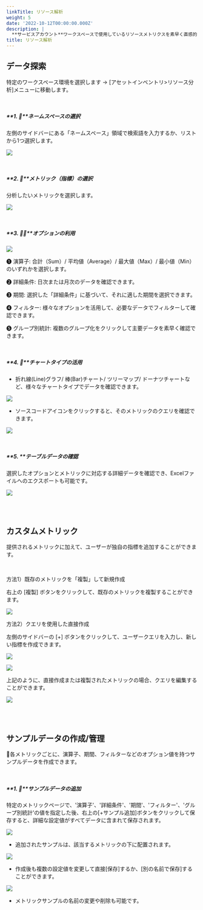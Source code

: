 ```yaml
---
linkTitle: リソース解析
weight: 5
date: '2022-10-12T00:00:00.000Z'
description: |
  **サービスアカウント**ワークスペースで使用しているリソースメトリクスを素早く直感的に探索し、すべてのデータを視覚化されたチャートで簡単に確認できます。
title: リソース解析
---
```


## データ探索

特定のワークスペース環境を選択します → \[アセットインベントリ>リソース分析]メニューに移動します。

<br>

##### **1. **ネームスペースの選択

左側のサイドバーにある「ネームスペース」領域で検索語を入力するか、リストから1つ選択します。

![](/guides/asset_inventory/metric-explorer-01-ja.png)

<br>

##### **2. **メトリック（指標）の選択

分析したいメトリックを選択します。

![](/guides/asset_inventory/metric-explorer-02-ja.png)

<br>

##### **3. **オプションの利用

![](/guides/asset_inventory/metric-explorer-view-01-ja.png)

➊ 演算子: 合計（Sum）/ 平均値（Average）/ 最大値（Max）/ 最小値（Min）のいずれかを選択します。

➋ 詳細条件: 日次または月次のデータを確認できます。

➌ 期間: 選択した「詳細条件」に基づいて、それに適した期間を選択できます。

➍ フィルター: 様々なオプションを活用して、必要なデータでフィルターして確認できます。

➎ グループ別統計: 複数のグループ化をクリックして主要データを素早く確認できます。

<br>

##### **4. **チャートタイプの活用

* 折れ線(Line)グラフ/ 棒(Bar)チャート/ ツリーマップ/ ドーナツチャートなど、様々なチャートタイプでデータを確認できます。

![](/guides/asset_inventory/metric-explorer-view-02.png)

* ソースコードアイコンをクリックすると、そのメトリックのクエリを確認できます。

![](/guides/asset_inventory/metric-explorer-view-02_2.png)

<br>

##### **5. **テーブルデータの確認

選択したオプションとメトリックに対応する詳細データを確認でき、Excelファイルへのエクスポートも可能です。

![](/guides/asset_inventory/metric-explorer-view-03.png)

<br><br>

## カスタムメトリック

提供されるメトリックに加えて、ユーザーが独自の指標を追加することができます。

<br>

方法1）既存のメトリックを「複製」して新規作成

右上の \[複製] ボタンをクリックして、既存のメトリックを複製することができます。

![](/guides/asset_inventory/metric-explorer-duplicate-ja.png)

方法2）クエリを使用した直接作成

左側のサイドバーの \[+] ボタンをクリックして、ユーザークエリを入力し、新しい指標を作成できます。

![](/guides/asset_inventory/metric-explorer-add-02-example-ja.png)

![](/guides/asset_inventory/metric-explorer-add-query-02-ja.png)

上記のように、直接作成または複製されたメトリックの場合、クエリを編集することができます。

![](/guides/asset_inventory/metric-explorer-edit-query-ja.png)

<br><br>

## サンプルデータの作成/管理

各メトリックごとに、演算子、期間、フィルターなどのオプション値を持つサンプルデータを作成できます。

<br>

##### **1. **サンプルデータの追加

特定のメトリックページで、'演算子'、'詳細条件'、'期間'、'フィルター'、'グループ別統計'の値を指定した後、右上の\[+サンプル追加]ボタンをクリックして保存すると、詳細な設定値がすべてデータに含まれて保存されます。

![](/guides/asset_inventory/metric-explorer-add-example-ja.png)

* 追加されたサンプルは、該当するメトリックの下に配置されます。

![](/guides/asset_inventory/metric-explorer-add-02-example-ja.png)

* 作成後も複数の設定値を変更して直接\[保存]するか、\[別の名前で保存]することができます。

![](/guides/asset_inventory/metric-explorer-add-04-example-ja.png)

* メトリックサンプルの名前の変更や削除も可能です。
